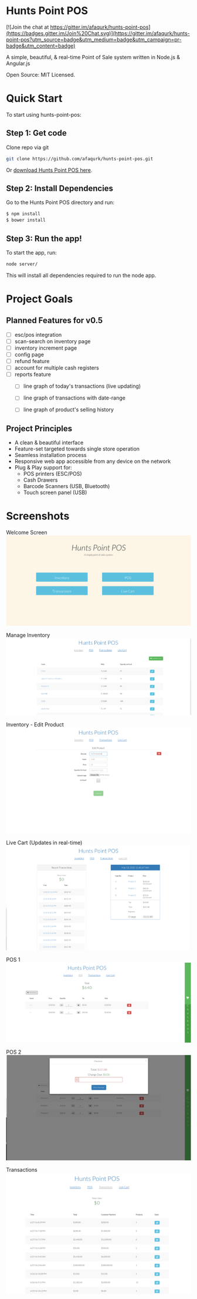 # Hunts Point POS

[![Join the chat at https://gitter.im/afaqurk/hunts-point-pos](https://badges.gitter.im/Join%20Chat.svg)](https://gitter.im/afaqurk/hunts-point-pos?utm_source=badge&utm_medium=badge&utm_campaign=pr-badge&utm_content=badge)

A simple, beautiful, & real-time Point of Sale system written in Node.js & Angular.js

Open Source: MIT Licensed.


# Quick Start

To start using hunts-point-pos:

## Step 1: Get code

Clone repo via git 
```bash
git clone https://github.com/afaqurk/hunts-point-pos.git
```

Or [download Hunts Point POS here](https://github.com/afaqurk/hunts-point-pos/archive/master.zip).

## Step 2: Install Dependencies

Go to the Hunts Point POS directory and run:

```bash
$ npm install
$ bower install
```

## Step 3: Run the app!

To start the app, run:

```bash
node server/
```

This will install all dependencies required to run the node app.

# Project Goals

## Planned Features for v0.5
- [ ] esc/pos integration
- [ ] scan-search on inventory page
- [ ] inventory increment page
- [ ] config page
- [ ] refund feature
- [ ] account for multiple cash registers
- [ ] reports feature
	- [ ] line graph of today's transactions (live updating)
	- [ ] line graph of transactions with date-range
	- [ ] line graph of product's selling history 


## Project Principles

- A clean & beautiful interface
- Feature-set targeted towards single store operation
- Seamless installation process
- Responsive web app accessible from any device on the network
- Plug & Play support for:
	- POS printers (ESC/POS)
	- Cash Drawers
	- Barcode Scanners (USB, Bluetooth)
	- Touch screen panel (USB)


# Screenshots

Welcome Screen
![home page of hunts point pos](https://raw.githubusercontent.com/afaqurk/screenshots/master/hunts-point-pos/home-page.png)

Manage Inventory
![Inventory page screenshot](https://raw.githubusercontent.com/afaqurk/screenshots/master/hunts-point-pos/inventory.png)

Inventory - Edit Product
![Inventory item view](https://raw.githubusercontent.com/afaqurk/screenshots/master/hunts-point-pos/item.png)

Live Cart (Updates in real-time)
![Live Cart screenshot](https://raw.githubusercontent.com/afaqurk/screenshots/master/hunts-point-pos/live-cart.png)

POS 1
![](https://raw.githubusercontent.com/afaqurk/screenshots/master/hunts-point-pos/checkout-screen.png)

POS 2
![](https://raw.githubusercontent.com/afaqurk/screenshots/master/hunts-point-pos/checkout-modal.png)

Transactions
![](https://raw.githubusercontent.com/afaqurk/screenshots/master/hunts-point-pos/transactions.png)
